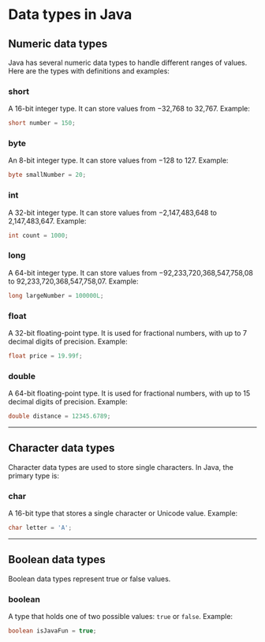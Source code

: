 # Data types in Java

## Numeric data types
Java has several numeric data types to handle different ranges of values. Here are the types with definitions and examples:

### short
A 16-bit integer type. It can store values from −32,768 to 32,767.
Example:
```java
short number = 150;
```

### byte
An 8-bit integer type. It can store values from −128 to 127.
Example:
```java
byte smallNumber = 20;
```

### int
A 32-bit integer type. It can store values from −2,147,483,648 to 2,147,483,647.
Example:
```java
int count = 1000;
```

### long
A 64-bit integer type. It can store values from −92,233,720,368,547,758,08 to 92,233,720,368,547,758,07.
Example:
```java
long largeNumber = 100000L;
```

### float
A 32-bit floating-point type. It is used for fractional numbers, with up to 7 decimal digits of precision.
Example:
```java
float price = 19.99f;
```

### double
A 64-bit floating-point type. It is used for fractional numbers, with up to 15 decimal digits of precision.
Example:
```java
double distance = 12345.6789;
```

---

## Character data types
Character data types are used to store single characters. In Java, the primary type is:

### char
A 16-bit type that stores a single character or Unicode value.
Example:
```java
char letter = 'A';
```

---

## Boolean data types
Boolean data types represent true or false values.

### boolean
A type that holds one of two possible values: `true` or `false`.
Example:
```java
boolean isJavaFun = true;
```

